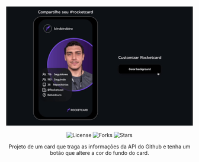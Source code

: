 <p align="center">
  <img src="./.github/preview.gif" alt="Logo" />
</p>

<p align="center">
  <img  src="https://img.shields.io/static/v1?label=license&message=MIT&color=8257e5&labelColor=292C35" alt="License">
  
  <img src="https://img.shields.io/github/forks/pduartesilva2005/discover-desafio-rocketcard?label=forks&message=MIT&color=8257e5&labelColor=292C35" alt="Forks">

  <img src="https://img.shields.io/github/stars/pduartesilva2005/discover-desafio-rocketcard?label=stars&message=MIT&color=8257e5&labelColor=292C35" alt="Stars">
</p>

<p align="center">
Projeto de um card que traga as informações da API do Github e tenha um botão que altere a cor do fundo do card.
</p>
